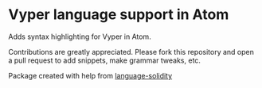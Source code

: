 # Vyper language support in Atom

Adds syntax highlighting for Vyper in Atom.

Contributions are greatly appreciated. Please fork this repository and open a pull request to add snippets, make grammar tweaks, etc.

Package created with help from [language-solidity](https://github.com/jesseweed/language-solidity)
